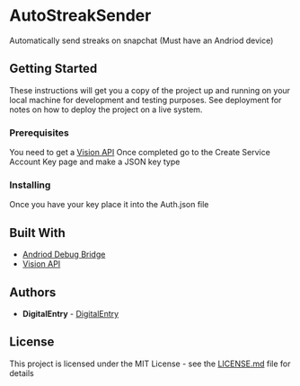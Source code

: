 # AutoStreakSender

Automatically send streaks on snapchat (Must have an Andriod device)

## Getting Started

These instructions will get you a copy of the project up and running on your local machine for development and testing purposes. See deployment for notes on how to deploy the project on a live system.

### Prerequisites

You need to get a [Vision API](https://cloud.google.com/vision/docs/setup)
Once completed go to the Create Service Account Key page and make a JSON key type

### Installing

Once you have your key place it into the Auth.json file

## Built With

* [Andriod Debug Bridge](https://developer.android.com/studio/command-line/adb)
* [Vision API](https://cloud.google.com/vision)

## Authors

* **DigitalEntry** - [DigitalEntry](https://github.com/DigitalEntry)

## License

This project is licensed under the MIT License - see the [LICENSE.md](LICENSE.md) file for details
